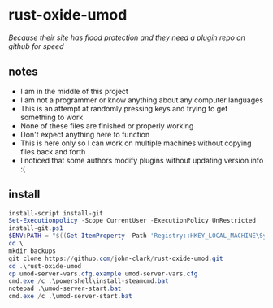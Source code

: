 
# rust-oxide-umod

*Because their site has flood protection and they need a plugin repo on github for speed*
## notes
* I am in the middle of this project
* I am not a programmer or know anything about  any computer languages
* This is an attempt at randomly pressing keys and trying to get something to work
* None of these files are finished or properly working
* Don't expect anything here to function
* This is here only so I can work on multiple machines without copying files back and forth
* I noticed that some authors modify plugins without updating version info :(

## install
```powershell
install-script install-git
Set-Executionpolicy -Scope CurrentUser -ExecutionPolicy UnRestricted
install-git.ps1
$ENV:PATH = "$((Get-ItemProperty -Path 'Registry::HKEY_LOCAL_MACHINE\System\CurrentControlSet\Control\Session Manager\Environment' -Name Path).Path);$((Get-ItemProperty HKCU:\Environment).PATH)"
cd \
mkdir backups
git clone https://github.com/john-clark/rust-oxide-umod.git
cd .\rust-oxide-umod
cp umod-server-vars.cfg.example umod-server-vars.cfg
cmd.exe /c .\powershell\install-steamcmd.bat
notepad .\umod-server-start.bat
cmd.exe /c .\umod-server-start.bat
```
